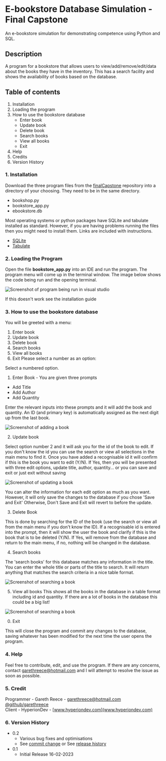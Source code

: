 # E-bookstore Database Simulation - Final Capstone

An e-bookstore simulation for demonstrating competence using Python and SQL.

## Description

A program for a bookstore that allows users to view/add/remove/edit/data about the books they have in the inventory. This has a search facility and shows the availability of books based on the database.

## Table of contents
1. Installation
2. Loading the program
3. How to use the bookstore database
    * Enter book
    * Update book
    * Delete book
    * Search books
    * View all books
    * Exit
4. Help
5. Credits
6. Version History

### 1. Installation

Download the three program files from the [finalCapstone](https://github.com/garethreece/finalCapstone) repository into a directory of your choosing. They need to be in the same directory.
* bookshop.py
* bookstore_app.py
* ebookstore.db

Most operating systems or python packages have SQLite and tabulate installed as standard. However, if you are having problems running the files then you might need to install them. Links are included with instructions.
* [SQLite](https://www.sqlite.org/index.html)
* [Tabulate](https://pypi.org/project/tabulate/)

### 2. Loading the Program

Open the file **bookstore_app.py** into an IDE and run the program. The program menu will come up in the terminal window. The image below shows the code being run and the opening terminal.

![Screenshot of program being run in visual studio](https://github.com/garethreece/finalCapstone/blob/main/Images/running%20program.jpg)

If this doesn't work see the installation guide

### 3. How to use the bookstore database

You will be greeted with a menu:
1. Enter book
2. Update book
3. Delete book
4. Search books
5. View all books
0. Exit
Please select a number as an option:

Select a numbered option.

1) Enter Book  - You are given three prompts
* Add Title
* Add Author
* Add Quantity

Enter the relevant inputs into these prompts and it will add the book and quantity. An ID (and primary key) is automatically assigned as the next digit up from the last book.

![Screenshot of adding a book](https://github.com/garethreece/finalCapstone/blob/main/Images/add%20book.jpg)

2) Update book

Select option number 2 and it will ask you for the id of the book to edit. If you don't know the id you can use the search or view all selections in the main menu to find it.
Once you have added a recognisable id it will confirm if this is the book you want to edit (Y/N). If Yes, then you will be presented with three edit options, update title, author, quantity... or you can save and exit or just exit without saving

![Screenshot of updating a book](https://github.com/garethreece/finalCapstone/blob/main/Images/update%20book.jpg)

You can alter the information for each edit option as much as you want. However, it will only save the changes to the database if you chose 'Save and Exit' Otherwise, Don't Save and Exit will revert to before the update.

3. Delete Book

This is done by searching for the ID of the book (use the search or view all from the main menu if you don't know the ID). If a recognisable id is entered into the prompt, then it will show the user the book and clarify if this is the book that is to be deleted (Y/N). If Yes, will remove from the database and return to the main menu, if no, nothing will be changed in the database.

4. Search books

The 'search books' for this database matches any information in the title. You can enter the whole title or parts of the title to search. It will return anything that matches the search criteria in a nice table format. 

![Screenshot of searching a book](https://github.com/garethreece/finalCapstone/blob/main/Images/search%20book.jpg)

5. View all books
This shows all the books in the database in a table format including id and quantity. If there are a lot of books in the database this could be a big list!

![Screenshot of searching a book](https://github.com/garethreece/finalCapstone/blob/main/Images/view%20all%20book.jpg)

0. Exit

This will close the program and commit any changes to the database, saving whatever has been modified for the next time the user opens the program.

### 4. Help

Feel free to contribute, edit, and use the program. If there are any concerns, contact garethreece@hotmail.com and I will attempt to resolve the issue as soon as possible.


### 5. Credit
Programmer - Gareth Reece - garethreece@hotmail.com [@github/garethreece](https://github.com/garethreece)<br>
Client - HyperionDev - [www.hyperiondev.com](www.hyperiondev.com)

### 6. Version History

* 0.2
    * Various bug fixes and optimisations
    * See [commit change](https://github.com/garethreece/finalCapstone/commits/main) or See [release history](https://github.com/garethreece/finalCapstone/releases)
* 0.1
    * Initial Release 16-02-2023
